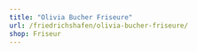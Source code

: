 ```yaml
---
title: "Olivia Bucher Friseure"
url: /friedrichshafen/olivia-bucher-friseure/
shop: Friseur
---
```

